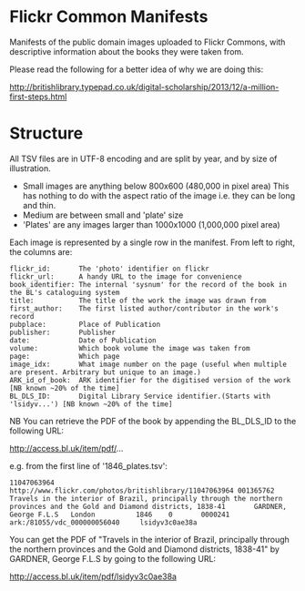Flickr Common Manifests
=======================

Manifests of the public domain images uploaded to Flickr Commons, with descriptive information about the books they were taken from.

Please read the following for a better idea of why we are doing this:

http://britishlibrary.typepad.co.uk/digital-scholarship/2013/12/a-million-first-steps.html

Structure
=========

All TSV files are in UTF-8 encoding and are split by year, and by size of illustration. 

- Small images are anything below 800x600 (480,000 in pixel area) This has nothing to do with the aspect ratio of the image i.e. they can be long and thin.
- Medium are between small and 'plate' size
- 'Plates' are any images larger than 1000x1000 (1,000,000 pixel area)

Each image is represented by a single row in the manifest. From left to right, the columns are:

    flickr_id:       The 'photo' identifier on flickr
    flickr_url:      A handy URL to the image for convenience
    book_identifier: The internal 'sysnum' for the record of the book in the BL's cataloguing system
    title:           The title of the work the image was drawn from
    first_author:    The first listed author/contributor in the work's record
    pubplace:        Place of Publication
    publisher:       Publisher
    date:            Date of Publication
    volume:          Which book volume the image was taken from 
    page:            Which page
    image_idx:       What image number on the page (useful when multiple are present. Arbitrary but unique to an image.)
    ARK_id_of_book:  ARK identifier for the digitised version of the work [NB known ~20% of the time]
    BL_DLS_ID:       Digital Library Service identifier.(Starts with 'lsidyv...') [NB known ~20% of the time]

NB You can retrieve the PDF of the book by appending the BL\_DLS\_ID to the following URL:

http://access.bl.uk/item/pdf/...

e.g. from the first line of '1846_plates.tsv':

    11047063964     http://www.flickr.com/photos/britishlibrary/11047063964 001365762       Travels in the interior of Brazil, principally through the northern provinces and the Gold and Diamond districts, 1838-41       GARDNER, George F.L.S   London          1846    0       0000241        ark:/81055/vdc_000000056040     lsidyv3c0ae38a

You can get the PDF of "Travels in the interior of Brazil, principally through the northern provinces and the Gold and Diamond districts, 1838-41" by GARDNER, George F.L.S by going to the following URL:

http://access.bl.uk/item/pdf/lsidyv3c0ae38a

